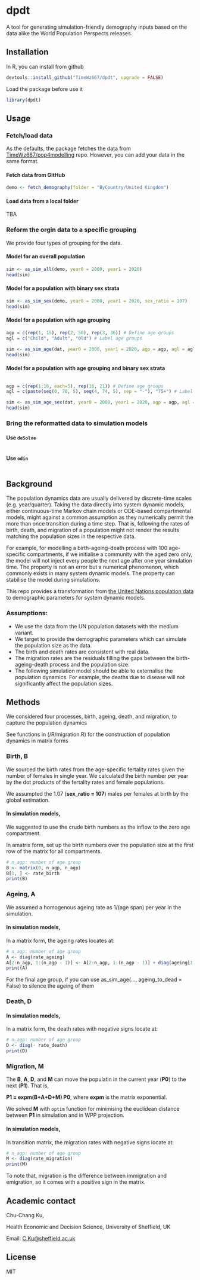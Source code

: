 # dpdt
A tool for generating simulation-friendly demography inputs based on the data alike the World Population Perspects releases.

## Installation

In R, you can install from github
```r
devtools::install_github("TimeWz667/dpdt", upgrade = FALSE)
```

Load the package before use it
```r
library(dpdt)
```

## Usage

### Fetch/load data
As the defaults, the package fetches the data from [TimeWz667/pop4modelling](https://github.com/TimeWz667/pop4modelling.git) repo.
However, you can add your data in the same format. 


#### Fetch data from GitHub
```r
demo <- fetch_demography(folder = "ByCountry/United Kingdom")
```

#### Load data from a local folder

TBA


### Reform the orgin data to a specific grouping
We provide four types of grouping for the data.

#### Model for an overall population
```r
sim <- as_sim_all(demo, year0 = 2000, year1 = 2020)
head(sim)
```


#### Model for a population with binary sex strata
```r
sim <- as_sim_sex(demo, year0 = 2000, year1 = 2020, sex_ratio = 107)
head(sim)
```

#### Model for a population with age grouping
```r
agp = c(rep(1, 15), rep(2, 50), rep(3, 36)) # Define age groups
agl = c("Child", "Adult", "Old") # Label age groups

sim <- as_sim_age(dat, year0 = 2000, year1 = 2020, agp = agp, agl = agl)
head(sim)
```

#### Model for a population with age grouping and binary sex strata
```r

agp = c(rep(1:16, each=5), rep(16, 21)) # Define age groups
agl = c(paste(seq(0, 70, 5), seq(4, 74, 5), sep = "-"), "75+") # Label age groups

sim <- as_sim_age_sex(dat, year0 = 2000, year1 = 2020, agp = agp, agl = agl, sex_ratio = 107)
head(sim)
```

### Bring the reformatted data to simulation models

#### Use `deSolve`
```r

```

#### Use `odin`
```r

```



## Background
The population dynamics data are usually delivered by discrete-time scales (e.g. year/quarter). Taking the data directly into system dynamic models, either continuous-time Markov chain models or ODE-based compartmental models, might against a common assumption as they numerically permit the more than once transition during a time step. That is, following the rates of birth, death, and migration of a population might not render the results matching the population sizes in the respective data. 

For example, for modelling a birth-ageing-death process with 100 age-specific compartments, if we initialise a community with the aged zero only, the model will not inject every people the next age after one year simulation time. The property is not an error but a numerical phenomenon, which commonly exists in many system dynamic models. The property can stabilise the model during simulations. 

This repo provides a transformation from [the United Nations population data](https://www.un.org/en/development/desa/population/publications/database/index.asp) to demographic parameters for system dynamic models. 


### Assumptions: 

- We use the data from the UN population datasets with the medium variant. 
- We target to provide the demographic parameters which can simulate the population size as the data. 
- The birth and death rates are consistent with real data.
- The migration rates are the residuals filling the gaps between the birth-ageing-death process and the population size. 
- The following simulation model should be able to externalise the population dynamics. For example, the deaths due to disease will not significantly affect the population sizes. 



## Methods
We considered four processes, birth, ageing, death, and migration, to capture the population dynamics

See functions in (/R/migration.R) for the construction of  population dynamics in matrix forms


### Birth, **B**
We sourced the birth rates from the age-specific fertality rates given the number of females in single year. We calculated the birth number per year by the dot products of the fertality rates and female populations.

We assumpted the 1.07 (**sex_ratio = 107**) males per females at birth by the global estimation. 

#### In simulation models, 
We suggested to use the crude birth numbers as the inflow to the zero age compartment.

In amatrix form, set up the birth numbers over the population size at the first row of the matrix for all compartments.
```r
# n_agp: number of age group
B <- matrix(0, n_agp, n_agp)
B[1, ] <- rate_birth
print(B)
```

### Ageing, **A**
We assumed a homogenous ageing rate as 1/(age span) per year in the simulation. 

#### In simulation models,
In a matrix form, the ageing rates locates at: 
```r
# n_agp: number of age group
A <- diag(rate_ageing)
A[2:n_agp, 1:(n_agp - 1)] <- A[2:n_agp, 1:(n_agp - 1)] + diag(ageing[1:(n_agp - 1)])
print(A)
```

For the final age group, if you can use as_sim_age(..., ageing_to_dead = False) to silence the ageing of them

### Death, **D**


#### In simulation models,
In a matrix form, the death rates with negative signs locate at: 
```r
# n_agp: number of age group
D <- diag(- rate_death)
print(D)
```

### Migration, **M**

The **B**, **A**, **D**, and **M** can move the populatin in the current year (**P0**) to the next (**P1**). That is, 

**P1 = expm(B+A+D+M) P0**, where **expm** is the matrix exponential. 

We solved **M** with `optim` function for minimising the euclidean distance between **P1** in simulation and in WPP projection.

#### In simulation models,
In transition matrix, the migration rates with negative signs locate at: 

```r
# n_agp: number of age group
M <- diag(rate_migration)
print(M)
```

To note that, migration is the difference between immigration and emigration, so it comes with a positive sign in the matrix.


## Academic contact

Chu-Chang Ku,

Health Economic and Decision Science, University of Sheffield, UK

Email: C.Ku@sheffield.ac.uk


## License

MIT
